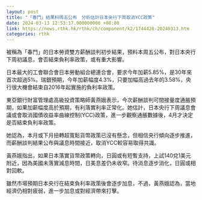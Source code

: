 ```yaml
---
layout: post
title: "「春鬥」結果料周五公布　分析估計日本央行下周取消YCC政策"
date: 2024-03-13 12:53:17.000000000 +08:00
link: https://news.rthk.hk/rthk/ch/component/k2/1744420-20240313.htm
categories: rthk
---
```


被稱為「春鬥」的日本勞資雙方薪酬談判初步結果，預料本周五公布，對日本央行下周初議息，會否結束負利率政策，或有重大影響。

日本最大的工會聯合會日本勞動組合總連合會，要求今年加薪5.85%，是30年來首次超過5%。瑞銀預期，今年加薪幅度4.3%，只要加幅高過去年的3.58%，央行很大機會結束自2016年起實施的負利率政策。

東亞銀行財富管理處高級投資策略師黃燕娥表示，今次薪酬談判可間接量度通脹預期，如果加薪幅度高於預期，有利落實利率正常化。她估計，日本央行下周議息會議或會取消國債收益率曲線控制(YCC)政策，進一步觀察通脹數據後，4月才決定是否結束負利率政策。

她認為，本月或下月扭轉超寬鬆貨幣政策已沒有懸念，但相信央行傾向逐步推進，而薪酬談判結果公布與議息時間接近，取消YCC較容易取得共識。

黃燕娥指出，如果日本落實貨幣政策轉向，日圓或有短暫支持，上試140兌1美元附近，因為美國未落實減息時間，日美息差仍未收窄。待消息逐步消化，日圓或相對回軟。

雖然市場預期日本央行在結束負利率政策後會逐步加息，不過，黃燕娥認為，當地經濟仍相對疲弱，進一步加息或對經濟帶來打擊。
